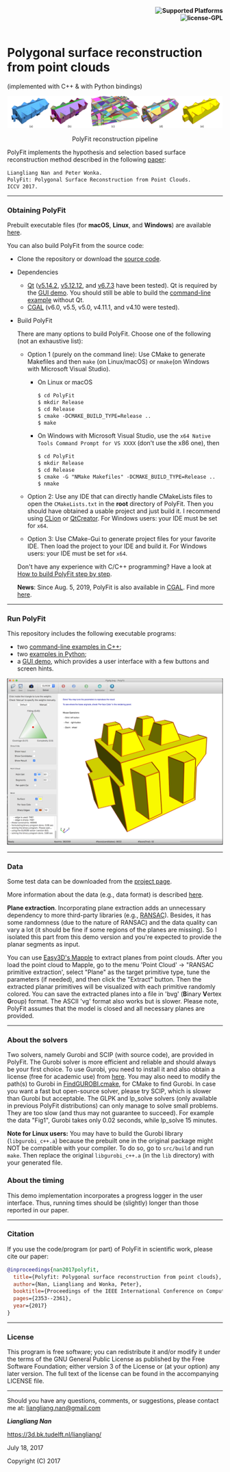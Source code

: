 <p align="right">
    <b> <img src="https://img.shields.io/badge/Supported%20Platforms-Windows%20%7C%20macOS%20%7C%20Linux-green" title="Supported Platforms"/> </b> <br>
    <b> <img src="https://img.shields.io/badge/license-GPL-blue" title="license-GPL"/> </b> <br> <br>
</p>


# Polygonal surface reconstruction from point clouds 
(implemented with C++ & with Python bindings)



![](./images/polyfit.png)
<p align="center">PolyFit reconstruction pipeline</p>

PolyFit implements the hypothesis and selection based surface reconstruction method described in the following [paper](https://3d.bk.tudelft.nl/liangliang/publications/2017/polyfit/polyfit.html):
```
Liangliang Nan and Peter Wonka. 
PolyFit: Polygonal Surface Reconstruction from Point Clouds. 
ICCV 2017.
```

---

### Obtaining PolyFit
Prebuilt executable files (for **macOS**, **Linux**, and **Windows**) are available [here](https://github.com/LiangliangNan/PolyFit/releases). 
  
You can also build PolyFit from the source code:
   
* Clone the repository or download the [source code](https://github.com/LiangliangNan/PolyFit).
* Dependencies
  - [Qt](https://www.qt.io) ([v5.14.2](https://download.qt.io/archive/qt/5.14/5.14.2/), 
    [v5.12.12](https://download.qt.io/archive/qt/5.12/5.12.12/), and [v6.7.3](https://www.qt.io/download-qt-installer-oss) 
    have been tested). Qt is required by the [GUI demo](./code/PolyFit). You should still be able to build 
    the [command-line example](./Example) without Qt. 
  - [CGAL](http://www.cgal.org/index.html) (v6.0, v5.5, v5.0, v4.11.1, and v4.10 were tested).
   
* Build PolyFit

  There are many options to build PolyFit. Choose one of the following (not an exhaustive list):

  - Option 1 (purely on the command line): Use CMake to generate Makefiles and then `make` (on Linux/macOS) or `nmake`(on Windows with Microsoft 
  Visual Studio). 
    - On Linux or macOS
        ```
        $ cd PolyFit
        $ mkdir Release
        $ cd Release
        $ cmake -DCMAKE_BUILD_TYPE=Release ..
        $ make
        ```
    - On Windows with Microsoft Visual Studio, use the `x64 Native Tools Command Prompt for VS XXXX` (don't use the x86 one), then
        ```
        $ cd PolyFit
        $ mkdir Release
        $ cd Release
        $ cmake -G "NMake Makefiles" -DCMAKE_BUILD_TYPE=Release ..
        $ nmake
        ```
  
  - Option 2: Use any IDE that can directly handle CMakeLists files to open the `CMakeLists.txt` in the **root** directory of 
  PolyFit. Then you should have obtained a usable project and just build it. I recommend using 
[CLion](https://www.jetbrains.com/clion/) or [QtCreator](https://www.qt.io/product). For Windows users: your IDE must be set for `x64`.
  
  - Option 3: Use CMake-Gui to generate project files for your favorite IDE. Then load the project to your IDE and build it. For Windows users: your IDE must be set for `x64`.
  
  Don't have any experience with C/C++ programming? Have a look at [How to build PolyFit step by step](./code/How_to_build.md).

  **News**: Since Aug. 5, 2019, PolyFit is also available in [CGAL](https://www.cgal.org/). Find more [here](https://www.cgal.org/2019/08/05/Polygonal_surface_reconstruction/).
  
---

### Run PolyFit
This repository includes the following executable programs:
- two [command-line examples in C++](./code/Examples);
- two [examples in Python](./code/python/Examples);
- a [GUI demo](./code/PolyFit), which provides a user interface with a few buttons and screen hints. 

<p align="center"> 
     <img src="./images/gui.png" width="600"> 
</p>


---

### Data
Some test data can be downloaded from the [project page](https://3d.bk.tudelft.nl/liangliang/publications/2017/polyfit/polyfit.html).

More information about the data (e.g., data format) is described [here](./data/ReadMe-data.md).

**Plane extraction**. Incorporating plane extraction adds an unnecessary dependency to more third-party libraries (e.g., [RANSAC](http://cg.cs.uni-bonn.de/en/publications/paper-details/schnabel-2007-efficient/)). Besides, it has some randomness (due to the nature of RANSAC) and the data quality can vary a lot (it should be fine if some regions of the planes are missing). So I isolated this part from this demo version and you're expected to provide the planar segments as input. 

You can use [Easy3D's Mapple](https://github.com/LiangliangNan/Easy3D/releases) to extract planes from point clouds. 
After you load the point cloud to Mapple, go to the menu 'Point Cloud' -> "RANSAC primitive extraction', select "Plane" as the target primitive type, 
tune the parameters (if needed), and then click the "Extract" button. Then the extracted planar primitives will be visualized with each primitive randomly colored. 
You can save the extracted planes into a file in 'bvg' (**B**inary **V**ertex **G**roup) format. The ASCII 'vg' format also works but is slower. 
Please note, PolyFit assumes that the model is closed and all necessary planes are provided. 

---

### About the solvers
Two solvers, namely Gurobi and SCIP (with source code), are provided in PolyFit. 
The Gurobi solver is more efficient and reliable and should always be your first choice.
To use Gurobi, you need to install it and also obtain a license (free for academic use) from 
[here](https://www.gurobi.com/downloads/end-user-license-agreement-academic/). You may also need to modify the path(s) 
to Gurobi in [FindGUROBI.cmake](./code/cmake/FindGUROBI.cmake), for CMake to find Gurobi.
In case you want a fast but open-source solver, please try SCIP, which is slower than Gurobi but acceptable. 
The GLPK and lp_solve solvers (only available in previous PolyFit distributions) can only manage to solve small problems. 
They are too slow (and thus may not guarantee to succeed). For example the data "Fig1", Gurobi takes only 0.02 seconds, while lp_solve 15 minutes. 

**Note for Linux users:** You may have to build the Gurobi library (`libgurobi_c++.a`) because the prebuilt one in the original package might NOT be compatible with your compiler. To do so, go to `src/build` and run `make`. Then replace the original `libgurobi_c++.a` (in the `lib` directory) with your generated file.
      
### About the timing
This demo implementation incorporates a progress logger in the user interface. Thus, running times should be (slightly) longer than those reported in our paper.  


---

### Citation
If you use the code/program (or part) of PolyFit in scientific work, please cite our paper:

```bibtex
@inproceedings{nan2017polyfit,
  title={Polyfit: Polygonal surface reconstruction from point clouds},
  author={Nan, Liangliang and Wonka, Peter},
  booktitle={Proceedings of the IEEE International Conference on Computer Vision},
  pages={2353--2361},
  year={2017}
}
```

---

### License
This program is free software; you can redistribute it and/or modify it under the terms of the GNU General Public License as published by the Free Software Foundation; either version 3 of the License or (at your option) any later version. The full text of the license can be found in the accompanying LICENSE file.

---

Should you have any questions, comments, or suggestions, please contact me at: 
liangliang.nan@gmail.com

**_Liangliang Nan_**

https://3d.bk.tudelft.nl/liangliang/

July 18, 2017

Copyright (C) 2017 
